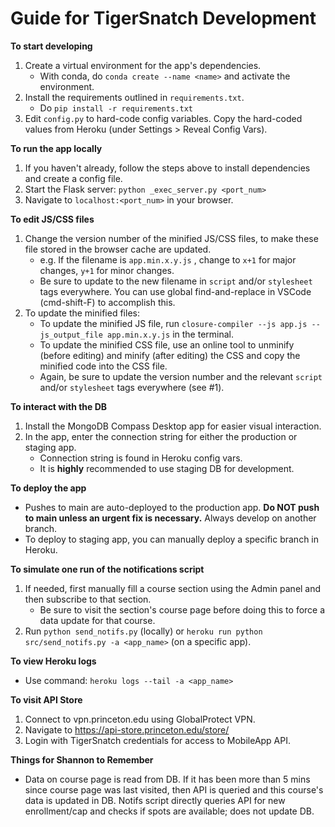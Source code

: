 # Guide for TigerSnatch Development

**To start developing**
1. Create a virtual environment for the app's dependencies.
    - With conda, do `conda create --name <name>` and activate the environment.
2. Install the requirements outlined in `requirements.txt`.
    - Do `pip install -r requirements.txt`
3. Edit `config.py` to hard-code config variables. Copy the hard-coded values from Heroku (under Settings > Reveal Config Vars).

**To run the app locally**
1. If you haven't already, follow the steps above to install dependencies and create a config file.
2. Start the Flask server: `python _exec_server.py <port_num>`
2. Navigate to `localhost:<port_num>` in your browser.


**To edit JS/CSS files**
1. Change the version number of the minified JS/CSS files, to make these file stored in the browser cache are updated. 
    - e.g. If the filename is `app.min.x.y.js` , change to `x+1` for major changes, `y+1` for minor changes.
    - Be sure to update to the new filename in `script` and/or `stylesheet` tags everywhere. You can use global find-and-replace in VSCode (cmd-shift-F) to accomplish this.
2. To update the minified files:
    - To update the minified JS file, run `closure-compiler --js app.js --js_output_file app.min.x.y.js` in the terminal.
    - To update the minified CSS file, use an online tool to unminify (before editing) and minify (after editing) the CSS and copy the minified code into the CSS file.
    - Again, be sure to update the version number and the relevant `script` and/or `stylesheet` tags everywhere (see #1).

**To interact with the DB**
1. Install the MongoDB Compass Desktop app for easier visual interaction.
2. In the app, enter the connection string for either the production or staging app.
    - Connection string is found in Heroku config vars.
    - It is **highly** recommended to use staging DB for development.

**To deploy the app**
- Pushes to main are auto-deployed to the production app. **Do NOT push to main unless an urgent fix is necessary.** Always develop on another branch.
- To deploy to staging app, you can manually deploy a specific branch in Heroku.

**To simulate one run of the notifications script**
1. If needed, first manually fill a course section using the Admin panel and then subscribe to that section.
    - Be sure to visit the section's course page before doing this to force a data update for that course.
2. Run `python send_notifs.py` (locally) or `heroku run python src/send_notifs.py -a <app_name>` (on a specific app).

**To view Heroku logs**
- Use command: `heroku logs --tail -a <app_name>`

**To visit API Store**
1. Connect to vpn.princeton.edu using GlobalProtect VPN.
2. Navigate to https://api-store.princeton.edu/store/
3. Login with TigerSnatch credentials for access to MobileApp API.

**Things for Shannon to Remember**
- Data on course page is read from DB. If it has been more than 5 mins since course page was last visited, then API is queried and this course's data is updated in DB. Notifs script directly queries API for new enrollment/cap and checks if spots are available; does not update DB.
